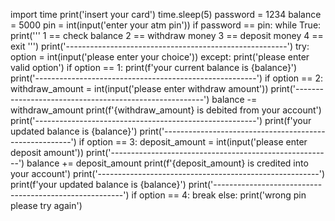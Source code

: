 import time
print('insert your card')
time.sleep(5)
password = 1234
balance = 5000
pin = int(input('enter your atm pin'))
if password == pin:
    while True:
        print('''
            1 == check balance
            2 == withdraw money
            3 == deposit money
            4 == exit
            ''')
        print('-------------------------------------------------------')
        try:
            option = int(input('please enter your choice'))
        except:
            print('please enter valid option')
        if option == 1:
            print(f'your current balance is {balance}')
            print('-------------------------------------------------------')
        if option == 2:
            withdraw_amount = int(input('please enter withdraw amount'))
            print('-------------------------------------------------------')
            balance -= withdraw_amount
            print(f'{withdraw_amount} is debited from your account')
            print('-------------------------------------------------------')
            print(f'your updated balance is {balance}')
            print('-------------------------------------------------------')
        if option == 3:
            deposit_amount = int(input('please enter deposit amount'))
            print('-------------------------------------------------------')
            balance += deposit_amount
            print(f'{deposit_amount} is credited into your account')
            print('-------------------------------------------------------')
            print(f'your updated balance is {balance}')
            print('-------------------------------------------------------')
        if option == 4:
            break
else:
    print('wrong pin please try again')
